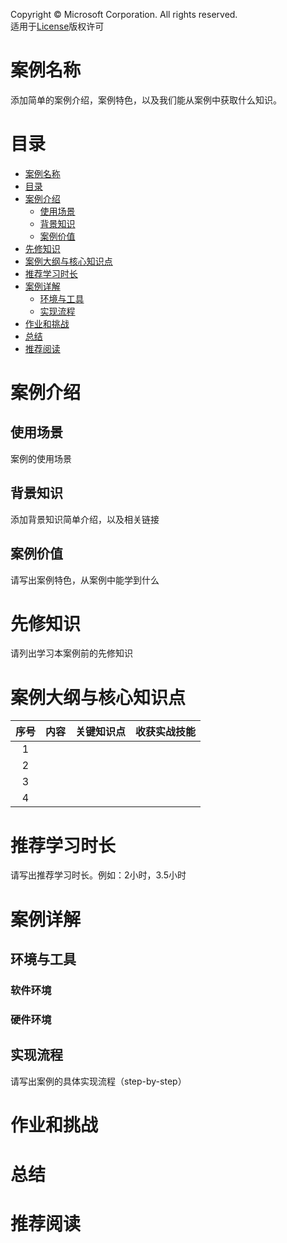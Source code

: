 Copyright © Microsoft Corporation. All rights reserved.  
适用于[License](https://github.com/microsoft/ai-edu/tree/master/Doc/LICENSE.md)版权许可

# 案例名称

添加简单的案例介绍，案例特色，以及我们能从案例中获取什么知识。


# 目录
<!-- VSC Plug Markdown All in One Auto-build -->
- [案例名称](#案例名称)
- [目录](#目录)
- [案例介绍](#案例介绍)
  - [使用场景](#使用场景)
  - [背景知识](#背景知识)
  - [案例价值](#案例价值)
- [先修知识](#先修知识)
- [案例大纲与核心知识点](#案例大纲与核心知识点)
- [推荐学习时长](#推荐学习时长)
- [案例详解](#案例详解)
  - [环境与工具](#环境与工具)
  - [实现流程](#实现流程)
- [作业和挑战](#作业和挑战)
- [总结](#总结)
- [推荐阅读](#推荐阅读)

# 案例介绍

## 使用场景
案例的使用场景

## 背景知识
添加背景知识简单介绍，以及相关链接


## 案例价值

请写出案例特色，从案例中能学到什么


# 先修知识
请列出学习本案例前的先修知识


# 案例大纲与核心知识点

| 序号 |   内容  | 关键知识点 | 收获实战技能 |
|:---:|---------|------------|-------------|
| 1 |           |            |             |
| 2 |           |            |             |
| 3 |           |            |             |
| 4 |           |            |             |


# 推荐学习时长
请写出推荐学习时长。例如：2小时，3.5小时

# 案例详解

## 环境与工具

### 软件环境

### 硬件环境


## 实现流程

请写出案例的具体实现流程（step-by-step）

# 作业和挑战


# 总结


# 推荐阅读

